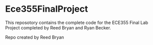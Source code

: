 # Ece355FinalProject

This reposotory contains the complete code for the ECE355 Final Lab Project completed by Reed Bryan and Ryan Becker.

Repo created by Reed Bryan 
